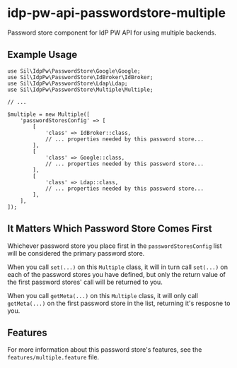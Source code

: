 # idp-pw-api-passwordstore-multiple
Password store component for IdP PW API for using multiple backends.

## Example Usage

    use Sil\IdpPw\PasswordStore\Google\Google;
    use Sil\IdpPw\PasswordStore\IdBroker\IdBroker;
    use Sil\IdpPw\PasswordStore\Ldap\Ldap;
    use Sil\IdpPw\PasswordStore\Multiple\Multiple;
    
    // ...
    
    $multiple = new Multiple([
        'passwordStoresConfig' => [
            [
                'class' => IdBroker::class,
                // ... properties needed by this password store...
            ],
            [
                'class' => Google::class,
                // ... properties needed by this password store...
            ],
            [
                'class' => Ldap::class,
                // ... properties needed by this password store...
            ],
        ],
    ]);

## It Matters Which Password Store Comes First

Whichever password store you place first in the `passwordStoresConfig` list 
will be considered the primary password store.

When you call `set(...)` on this `Multiple` class, it will in turn call 
`set(...)` on each of the password stores you have defined, but only the return 
value of the first password stores' call will be returned to you.

When you call `getMeta(...)` on this `Multiple` class, it will only call 
`getMeta(...)` on the first password store in the list, returning it's resposne 
to you.

## Features

For more information about this password store's features, see the 
`features/multiple.feature` file.
